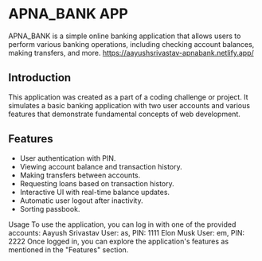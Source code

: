 # APNA_BANK APP
APNA_BANK is a simple online banking application that allows users to perform various banking operations, including checking account balances, making transfers, and more.
https://aayushsrivastav-apnabank.netlify.app/

## Introduction
This application was created as a part of a coding challenge or project. It simulates a basic banking application with two user accounts and various features that demonstrate fundamental concepts of web development.

## Features

- User authentication with PIN.
- Viewing account balance and transaction history.
- Making transfers between accounts.
- Requesting loans based on transaction history.
- Interactive UI with real-time balance updates.
- Automatic user logout after inactivity.
- Sorting passbook. 



Usage
To use the application, you can log in with one of the provided accounts:
Aayush Srivastav
User: as, PIN: 1111
Elon Musk
User: em, PIN: 2222
Once logged in, you can explore the application's features as mentioned in the "Features" section.
